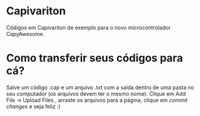 # Capivariton
Códigos em Capivariton de exemplo para o novo microcontrolador CapyAwesome.

# Como transferir seus códigos para cá?
Salve um código .cap e um arquivo .txt com a saída dentro de uma pasta no seu computador (os arquivos devem ter o mesmo nome).
Clique em Add File -> Upload Files , arraste os arquivos para a página, clique em *commit changes* e seja feliz :)
